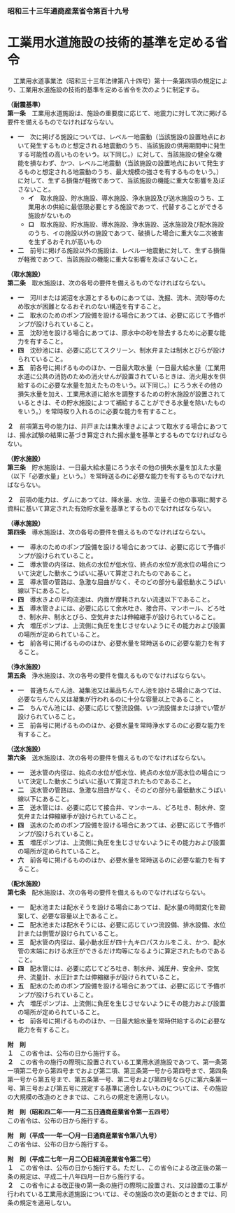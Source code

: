 ### 昭和三十三年通商産業省令第百十九号  
# 工業用水道施設の技術的基準を定める省令  
　工業用水道事業法（昭和三十三年法律第八十四号）第十一条第四項の規定により、工業用水道施設の技術的基準を定める省令を次のように制定する。  
  
**（耐震基準）**  
**第一条**　工業用水道施設は、施設の重要度に応じて、地震力に対して次に掲げる要件を備えるものでなければならない。  
* **一**　次に掲げる施設については、レベル一地震動（当該施設の設置地点において発生するものと想定される地震動のうち、当該施設の供用期間中に発生する可能性の高いものをいう。以下同じ。）に対して、当該施設の健全な機能を損なわず、かつ、レベル二地震動（当該施設の設置地点において発生するものと想定される地震動のうち、最大規模の強さを有するものをいう。）に対して、生ずる損傷が軽微であつて、当該施設の機能に重大な影響を及ぼさないこと。  
	* **イ**　取水施設、貯水施設、導水施設、浄水施設及び送水施設のうち、工業用水の供給に最低限必要とする施設であつて、代替することができる施設がないもの  
	* **ロ**　取水施設、貯水施設、導水施設、浄水施設、送水施設及び配水施設のうち、イの施設以外の施設であつて、破損した場合に重大な二次被害を生ずるおそれが高いもの  
* **二**　前号に掲げる施設以外の施設は、レベル一地震動に対して、生ずる損傷が軽微であつて、当該施設の機能に重大な影響を及ぼさないこと。  
  
**（取水施設）**  
**第二条**　取水施設は、次の各号の要件を備えるものでなければならない。  
* **一**　河川または湖沼を水源とするものにあつては、洗掘、流木、流砂等のため取水が困難となるおそれのない構造を有すること。  
* **二**　取水のためのポンプ設備を設ける場合にあつては、必要に応じて予備ポンプが設けられていること。  
* **三**　沈砂池を設ける場合にあつては、原水中の砂を除去するために必要な能力を有すること。  
* **四**　沈砂池には、必要に応じてスクリーン、制水弁または制水とびらが設けられていること。  
* **五**　前各号に掲げるもののほか、一日最大取水量（一日最大給水量（工業用水道に公共の消防のための消火せんが設置されているときは、消火用水を供給するのに必要な水量を加えたものをいう。以下同じ。）にろう水その他の損失水量を加え、工業用水道に給水を調整するための貯水施設が設置されているときは、その貯水施設によつて補給することができる水量を除いたものをいう。）を常時取り入れるのに必要な能力を有すること。  
  
**２**　前項第五号の能力は、井戸または集水埋きよによつて取水する場合にあつては、揚水試験の結果に基づき算定された揚水量を基準とするものでなければならない。  
  
**（貯水施設）**  
**第三条**　貯水施設は、一日最大給水量にろう水その他の損失水量を加えた水量（以下「必要水量」という。）を常時送るのに必要な能力を有するものでなければならない。  
  
**２**　前項の能力は、ダムにあつては、降水量、水位、流量その他の事項に関する資料に基いて算定された有効貯水量を基準とするものでなければならない。  
  
**（導水施設）**  
**第四条**　導水施設は、次の各号の要件を備えるものでなければならない。  
* **一**　導水のためのポンプ設備を設ける場合にあつては、必要に応じて予備ポンプが設けられていること。  
* **二**　導水管の内径は、始点の水位が低水位、終点の水位が高水位の場合について決定した動水こうばいに基いて算定されたものであること。  
* **三**　導水管の管路は、急激な屈曲がなく、そのどの部分も最低動水こうばい線以下にあること。  
* **四**　導水きよの平均流速は、内面が摩耗されない流速以下であること。  
* **五**　導水管きよには、必要に応じて余水吐き、接合井、マンホール、どろ吐き、制水弁、制水とびら、空気弁または伸縮継手が設けられていること。  
* **六**　増圧ポンプは、上流側に負圧を生じさせないようにその能力および設置の場所が定められていること。  
* **七**　前各号に掲げるもののほか、必要水量を常時送るのに必要な能力を有すること。  
  
**（浄水施設）**  
**第五条**　浄水施設は、次の各号の要件を備えるものでなければならない。  
* **一**　普通ちんでん池、凝集池又は薬品ちんでん池を設ける場合にあつては、必要なちんでん又は凝集が行われるのに十分な容量以上であること。  
* **二**　ちんでん池には、必要に応じて整流設備、いつ流設備または排でい管が設けられていること。  
* **三**　前各号に掲げるもののほか、必要水量を常時浄水するのに必要な能力を有すること。  
  
**（送水施設）**  
**第六条**　送水施設は、次の各号の要件を備えるものでなければならない。  
* **一**　送水管の内径は、始点の水位が低水位、終点の水位が高水位の場合について決定した動水こうばいに基いて算定されたものであること。  
* **二**　送水管の管路は、急激な屈曲がなく、そのどの部分も最低動水こうばい線以下にあること。  
* **三**　送水管には、必要に応じて接合井、マンホール、どろ吐き、制水弁、空気弁または伸縮継手が設けられていること。  
* **四**　送水のためのポンプ設備を設ける場合にあつては、必要に応じて予備ポンプが設けられていること。  
* **五**　増圧ポンプは、上流側に負圧を生じさせないようにその能力および設置の場所が定められていること。  
* **六**　前各号に掲げるもののほか、必要水量を常時送るのに必要な能力を有すること。  
  
**（配水施設）**  
**第七条**　配水施設は、次の各号の要件を備えるものでなければならない。  
* **一**　配水池または配水そうを設ける場合にあつては、配水量の時間変化を勘案して、必要な容量以上であること。  
* **二**　配水池または配水そうには、必要に応じていつ流設備、排水設備、水位計または側管が設けられていること。  
* **三**　配水管の内径は、最小動水圧が四十九キロパスカルをこえ、かつ、配水管の末端における水圧ができるだけ均等になるように算定されたものであること。  
* **四**　配水管には、必要に応じてどろ吐き、制水弁、減圧弁、安全弁、空気弁、流量計、水圧計または伸縮継手が設けられていること。  
* **五**　配水のためのポンプ設備を設ける場合にあつては、必要に応じて予備ポンプが設けられていること。  
* **六**　増圧ポンプは、上流側に負圧を生じさせないようにその能力および設置の場所が定められていること。  
* **七**　前各号に掲げるもののほか、一日最大給水量を常時供給するのに必要な能力を有すること。  
  
**附　則**  
**１**　この省令は、公布の日から施行する。  
**２**　この省令の施行の際現に設置されている工業用水道施設であつて、第一条第一項第二号から第四号までおよび第二項、第三条第一号から第四号まで、第四条第一号から第五号まで、第五条第一号、第二号および第四号ならびに第六条第一号、第三号および第五号に規定する基準に適合しないものについては、その施設の大規模の改造のときまでは、これらの規定を適用しない。  
  
**附　則（昭和四二年一一月二五日通商産業省令第一五四号）**  
この省令は、公布の日から施行する。  
  
**附　則（平成一一年一〇月一日通商産業省令第八九号）**  
この省令は、公布の日から施行する。  
  
**附　則（平成二七年一月二〇日経済産業省令第二号）**  
**１**　この省令は、公布の日から施行する。ただし、この省令による改正後の第一条の規定は、平成二十八年四月一日から施行する。  
**２**　この省令による改正後の第一条の施行の際現に設置され、又は設置の工事が行われている工業用水道施設については、その施設の次の更新のときまでは、同条の規定を適用しない。  
  
